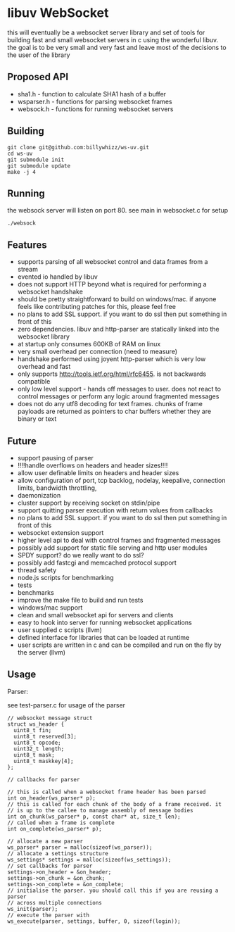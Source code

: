 libuv WebSocket
===============

this will eventually be a websocket server library and set of tools for 
building fast and small websocket servers in c using the wonderful libuv. the
goal is to be very small and very fast and leave most of the decisions to
the user of the library

Proposed API
-----

  * sha1.h - function to calculate SHA1 hash of a buffer
  * wsparser.h - functions for parsing websocket frames
  * websock.h - functions for running websocket servers  

Building
-----

    git clone git@github.com:billywhizz/ws-uv.git
    cd ws-uv
    git submodule init
    git submodule update
    make -j 4

Running
-----

the websock server will listen on port 80. see main in websocket.c for setup

    ./websock

Features
-----

  * supports parsing of all websocket control and data frames from a stream
  * evented io handled by libuv
  * does not support HTTP beyond what is required for performing a websocket
    handshake
  * should be pretty straightforward to build on windows/mac. if anyone
    feels like contributing patches for this, please feel free
  * no plans to add SSL support. if you want to do ssl then put something in
    front of this
  * zero dependencies. libuv and http-parser are statically linked into the 
    websocket library
  * at startup only consumes 600KB of RAM on linux
  * very small overhead per connection (need to measure)
  * handshake performed using joyent http-parser which is very low overhead
    and fast
  * only supports http://tools.ietf.org/html/rfc6455. is not backwards 
    compatible
  * only low level support - hands off messages to user. does not react to
    control messages or perform any logic around fragmented messages
  * does not do any utf8 decoding for text frames. chunks of frame payloads
    are returned as pointers to char buffers whether they are binary or text
  
Future
-----

  * support pausing of parser
  * !!!!handle overflows on headers and header sizes!!!!
  * allow user definable limits on headers and header sizes
  * allow configuration of port, tcp backlog, nodelay, keepalive, connection
    limits, bandwidth throttling, 
  * daemonization
  * cluster support by receiving socket on stdin/pipe
  * support quitting parser execution with return values from callbacks
  * no plans to add SSL support. if you want to do ssl then put something in
    front of this
  * websocket extension support
  * higher level api to deal with control frames and fragmented messages
  * possibly add support for static file serving and http 
    user modules
  * SPDY support? do we really want to do ssl?
  * possibly add fastcgi and memcached protocol support
  * thread safety
  * node.js scripts for benchmarking
  * tests
  * benchmarks
  * improve the make file to build and run tests
  * windows/mac support
  * clean and small websocket api for servers and clients
  * easy to hook into server for running websocket applications
  * user supplied c scripts (llvm)
  * defined interface for libraries that can be loaded at runtime
  * user scripts are written in c and can be compiled and run on the fly
    by the server (llvm)
  

Usage
-----

Parser:

see test-parser.c for usage of the parser

    // websocket message struct
    struct ws_header {
      uint8_t fin;
      uint8_t reserved[3];
      uint8_t opcode;
      uint32_t length;
      uint8_t mask;
      uint8_t maskkey[4];
    };

    // callbacks for parser
    
    // this is called when a websocket frame header has been parsed
    int on_header(ws_parser* p);
    // this is called for each chunk of the body of a frame received. it
    // is up to the callee to manage assembly of message bodies
    int on_chunk(ws_parser* p, const char* at, size_t len);
    // called when a frame is complete
    int on_complete(ws_parser* p);

    // allocate a new parser
    ws_parser* parser = malloc(sizeof(ws_parser));
    // allocate a settings structure
    ws_settings* settings = malloc(sizeof(ws_settings));
    // set callbacks for parser
    settings->on_header = &on_header;
    settings->on_chunk = &on_chunk;
    settings->on_complete = &on_complete;
    // initialise the parser. you should call this if you are reusing a parser
    // across multiple connections
    ws_init(parser);
    // execute the parser with 
    ws_execute(parser, settings, buffer, 0, sizeof(login));